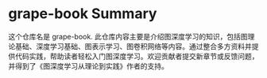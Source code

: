 # grape-book Summary

这个仓库名是 grape-book. 此仓库内容主要是介绍图深度学习的知识，包括图理论基础、深度学习基础、图表示学习、图卷积网络等内容。通过整合多方资料并提供代码实践，帮助读者轻松入门图深度学习。欢迎贡献者提交新章节或反馈问题，并得到了《图深度学习从理论到实践》作者的支持。